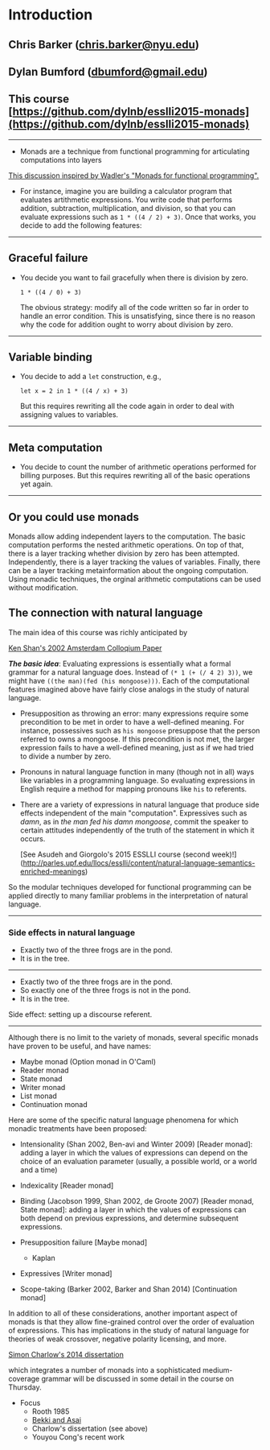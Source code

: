 # Introduction

## Chris Barker (chris.barker@nyu.edu)
## Dylan Bumford (dbumford@gmail.edu)
## This course [https://github.com/dylnb/esslli2015-monads](https://github.com/dylnb/esslli2015-monads)

---

* Monads are a technique from functional programming for articulating
  computations into layers

[This discussion inspired by Wadler's "Monads for functional programming".](../Readings/wadler-monads.pdf)

* For instance, imagine you are building a calculator program that
  evaluates artithmetic expressions.  You write code that performs
  addition, subtraction, multiplication, and division, so that you can
  evaluate expressions such as `1 * ((4 / 2) + 3)`.  Once that
  works, you decide to add the following features:

---

## Graceful failure

* You decide you want to fail gracefully when there is division by
  zero.  

  `1 * ((4 / 0) + 3)`

  The obvious strategy: modify all of the code written so far
  in order to handle an error condition.  This is unsatisfying, since
  there is no reason why the code for addition ought to worry about
  division by zero.

---

## Variable binding

* You decide to add a `let` construction, e.g.,

    `let x = 2 in 1 * ((4 / x) + 3)`

  But this requires rewriting all the code again in order to deal with
  assigning values to variables.

---

## Meta computation

* You decide to count the number of arithmetic operations performed
  for billing purposes.  But this requires rewriting all of the basic
  operations yet again.

---

## Or you could use monads

Monads allow adding independent layers to the computation.  The basic
computation performs the nested arithmetic operations.  On top of
that, there is a layer tracking whether division by zero has been
attempted.  Independently, there is a layer tracking the values of
variables.  Finally, there can be a layer tracking metainformation
about the ongoing computation.  Using monadic techniques, the orginal
arithmetic computations can be used without modification.

## The connection with natural language

The main idea of this course was richly anticipated by 

  [Ken Shan's 2002 Amsterdam Colloqium Paper](../Readings/shan-monads.pdf)

***The basic idea***:
Evaluating expressions is essentially what a formal grammar for a
natural language does.  Instead of `(* 1 (+ (/ 4 2) 3))`, we might
have `((the man)(fed (his mongoose)))`.  Each of the computational
features imagined above have fairly close analogs in the study of
natural language.

* Presupposition as throwing an error: many expressions require some
  precondition to be met in order to have a well-defined meaning.  For
  instance, possessives such as `his mongoose` presuppose that the
  person referred to owns a mongoose.  If this precondition is not
  met, the larger expression fails to have a well-defined meaning,
  just as if we had tried to divide a number by zero.

* Pronouns in natural language function in many (though not in all)
  ways like variables in a programming language.  So evaluating
  expressions in English require a method for mapping pronouns like
  `his` to referents.

* There are a variety of expressions in natural language that produce
  side effects independent of the main "computation".  Expressives
  such as *damn*, as in *the man fed his damn mongoose*, commit the
  speaker to certain attitudes independently of the truth of the
  statement in which it occurs.  

  [See Asudeh and Giorgolo's 2015 ESSLLI course (second week)!]
  (http://parles.upf.edu/llocs/esslli/content/natural-language-semantics-enriched-meanings)

  
So the modular techniques developed for functional programming can be
applied directly to many familiar problems in the interpretation of
natural language.

---
### Side effects in natural language

* Exactly two of the three frogs are in the pond.
* It is in the tree.

---

* Exactly two of the three frogs are in the pond.
* So exactly one of the three frogs is not in the pond.
* It is in the tree.

Side effect: setting up a discourse referent.

---

Although there is no limit to the variety of monads, several specific
monads have proven to be useful, and have names:

* Maybe monad (Option monad in O'Caml)
* Reader monad
* State monad
* Writer monad
* List monad
* Continuation monad

Here are some of the specific natural language phenomena for which
monadic treatments have been proposed:

* Intensionality (Shan 2002, Ben-avi and Winter 2009) [Reader monad]:
  adding a layer in which the values of expressions can depend on the
  choice of an evaluation parameter (usually, a possible world, or a
  world and a time) 

* Indexicality [Reader monad]

* Binding (Jacobson 1999, Shan 2002, de Groote 2007) [Reader monad,
  State monad]: adding a layer in which the values of expressions can
  both depend on previous expressions, and determine subsequent
  expressions.

* Presupposition failure [Maybe monad]
  * Kaplan

* Expressives [Writer monad]

* Scope-taking (Barker 2002, Barker and Shan 2014) [Continuation monad]

In addition to all of these considerations, another important aspect
of monads is that they allow fine-grained control over the order of
evaluation of expressions.  This has implications in the study of
natural language for theories of weak crossover, negative polarity
licensing, and more.

  [Simon Charlow's 2014 dissertation](http://semanticsarchive.net/Archive/2JmMWRjY/charlow-semantics-exceptional-scope-diss.pdf)

which integrates a number of monads into a sophisticated
medium-coverage grammar will be discussed in some detail in the course
on Thursday.

* Focus
  * Rooth 1985
  * [Bekki and Asai](../Readings/bekki-asai-covert-movement.pdf)
  * Charlow's dissertation (see above)
  * Youyou Cong's recent work
